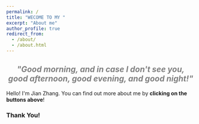 ```yaml
---
permalink: /
title: "WECOME TO MY "
excerpt: "About me"
author_profile: true
redirect_from:
  - /about/
  - /about.html
---
```






## <center><font color=grey>*"Good morning, and in case I don't see you, good afternoon, good evening, and good night!"*</font></center> ##               


Hello! I'm Jian Zhang. You can find out more about me by **clicking on the buttons above**!            

### Thank You! ###
